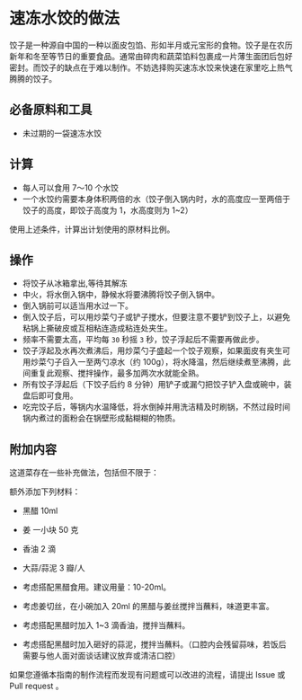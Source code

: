 # 速冻水饺的做法

饺子是一种源自中国的一种以面皮包馅、形如半月或元宝形的食物。饺子是在农历新年和冬至等节日的重要食品。通常由碎肉和蔬菜馅料包裹成一片薄生面团后包好密封。而饺子的缺点在于难以制作。不妨选择购买速冻水饺来快速在家里吃上热气腾腾的饺子。

## 必备原料和工具

* 未过期的一袋速冻水饺

## 计算

* 每人可以食用 7～10 个水饺
* 一个水饺约需要本身体积两倍的水（饺子倒入锅内时，水的高度应一至两倍于饺子的高度，即饺子高度为 1，水高度则为 1~2）

使用上述条件，计算出计划使用的原材料比例。

## 操作

* 将饺子从冰箱拿出,等待其解冻
* 中火，将水倒入锅中，静候水将要沸腾将饺子倒入锅中。
* 倒入锅前可以适当用水过一下。
* 倒入饺子后，可以用炒菜勺子或铲子搅水，但要注意不要铲到饺子上，以避免粘锅上撕破皮或互相粘连造成粘连处夹生。
* 频率不需要太高，平均每 `30` 秒摇 `3` 秒，饺子浮起后不需要再做此步。
* 饺子浮起及水再次煮沸后，用炒菜勺子盛起一个饺子观察，如果面皮有夹生可用炒菜勺子舀入一至两勺凉水（约 100g），将水降温，然后继续煮至沸腾，此间重复此观察、搅拌操作，最多加两次水就能全熟。
* 所有饺子浮起后（下饺子后约 8 分钟）用铲子或漏勺把饺子铲入盘或碗中，装盘后即可食用。
* 吃完饺子后，等锅内水温降低，将水倒掉并用洗洁精及时刷锅，不然过段时间锅内煮过的面粉会在锅壁形成黏糊糊的物质。

## 附加内容

这道菜存在一些补充做法，包括但不限于：

额外添加下列材料：

* 黑醋 10ml
* 姜 一小块 50 克
* 香油 2 滴
* 大蒜/蒜泥 3 瓣/人

* 考虑搭配黑醋食用。建议用量：10-20ml。
* 考虑姜切丝，在小碗加入 20ml 的黑醋与姜丝搅拌当蘸料，味道更丰富。
* 考虑搭配黑醋时加入 1~3 滴香油，搅拌当蘸料。
* 考虑搭配黑醋时加入砸好的蒜泥，搅拌当蘸料。（口腔内会残留蒜味，若饭后需要与他人面对面谈话建议放弃或清洁口腔）

如果您遵循本指南的制作流程而发现有问题或可以改进的流程，请提出 Issue 或 Pull request 。
